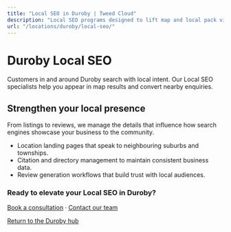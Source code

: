 ```yaml
---
title: "Local SEO in Duroby | Tweed Cloud"
description: "Local SEO programs designed to lift map and local pack visibility for Duroby businesses."
url: "/locations/duroby/local-seo/"
---
```


# Duroby Local SEO

Customers in and around Duroby search with local intent. Our Local SEO specialists help you appear in map results and convert nearby enquiries.

## Strengthen your local presence

From listings to reviews, we manage the details that influence how search engines showcase your business to the community.

- Location landing pages that speak to neighbouring suburbs and townships.
- Citation and directory management to maintain consistent business data.
- Review generation workflows that build trust with local audiences.

### Ready to elevate your Local SEO in Duroby?

[Book a consultation](/consultation/) · [Contact our team](/contact/)

[Return to the Duroby hub](/locations/duroby/)

